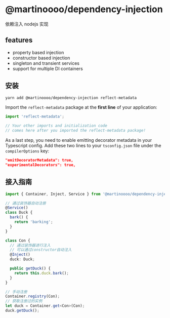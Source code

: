 # @martinoooo/dependency-injection

依赖注入 nodejs 实现

## features

- property based injection
- constructor based injection
- singleton and transient services
- support for multiple DI containers

## 安装

```bash
yarn add @martinoooo/dependency-injection reflect-metadata
```

Import the `reflect-metadata` package at the **first line** of your application:

```ts
import 'reflect-metadata';

// Your other imports and initialization code
// comes here after you imported the reflect-metadata package!
```

As a last step, you need to enable emitting decorator metadata in your Typescript config. Add these two lines to your `tsconfig.json` file under the `compilerOptions` key:

```json
"emitDecoratorMetadata": true,
"experimentalDecorators": true,
```

## 接入指南

```typescript
import { Container, Inject, Service } from '@martinoooo/dependency-injection';

// 通过装饰器自动注册
@Service()
class Duck {
  bark() {
    return 'barking';
  }
}

class Con {
  // 通过装饰器进行注入
  // 可以通过constructor自动注入
  @Inject()
  duck: Duck;

  public getDuck() {
    return this.duck.bark();
  }
}

// 手动注册
Container.registry(Con);
// 获取注册过的实例
let duck = Container.get<Con>(Con);
duck.getDuck();
```
